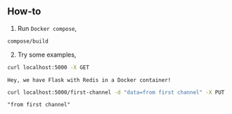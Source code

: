 ## How-to

1. Run `Docker compose`,
```bash
compose/build
```

2. Try some examples,
```bash
curl localhost:5000 -X GET
```
```text
Hey, we have Flask with Redis in a Docker container!
```
```bash
curl localhost:5000/first-channel -d "data=from first channel" -X PUT
```
```text
"from first channel"
```
